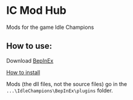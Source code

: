 # IC Mod Hub
 Mods for the game Idle Champions

## How to use:
Download [BepInEx](https://github.com/BepInEx/BepInEx/releases)

[How to install](https://docs.bepinex.dev/master/articles/user_guide/installation/unity_mono.html)

Mods (the dll files, not the source files) go in the `...\IdleChampions\BepInEx\plugins` folder.
